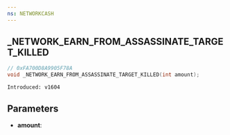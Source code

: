 ```yaml
---
ns: NETWORKCASH
---
```

## _NETWORK_EARN_FROM_ASSASSINATE_TARGET_KILLED

```c
// 0xFA700D8A9905F78A
void _NETWORK_EARN_FROM_ASSASSINATE_TARGET_KILLED(int amount);
```

```
Introduced: v1604
```

## Parameters
* **amount**:

